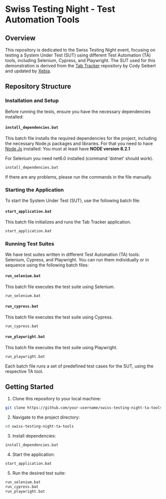 # Swiss Testing Night - Test Automation Tools

## Overview

This repository is dedicated to the Swiss Testing Night event, focusing on testing a System Under Test (SUT) using different Test Automation (TA) tools, including Selenium, Cypress, and Playwright. The SUT used for this demonstration is derived from the [Tab Tracker](https://github.com/codyseibert/tab-tracker) repository by Cody Seibert and updated by [Xebia](https://github.com/xebia/cypress-training/).

## Repository Structure

### Installation and Setup

Before running the tests, ensure you have the necessary dependencies installed:

#### `install_dependencies.bat`

This batch file installs the required dependencies for the project, including the necessary Node.js packages and libraries. For that you need to have [Node Js](https://nodejs.org/en/) installed: You must at least have **NODE version 8.2.1**

For Selenium you need net6.0 installed (command 'dotnet' should work).


```bash
install_dependencies.bat
```

If there are any problems, please run the commands in the file manually.

### Starting the Application

To start the System Under Test (SUT), use the following batch file:

#### `start_application.bat`

This batch file initializes and runs the Tab Tracker application.

```bash
start_application.bat
```

### Running Test Suites

We have test suites written in different Test Automation (TA) tools: Selenium, Cypress, and Playwright. You can run them individually or in sequence using the following batch files:

#### `run_selenium.bat`

This batch file executes the test suite using Selenium.

```bash
run_selenium.bat
```

#### `run_cypress.bat`

This batch file executes the test suite using Cypress.

```bash
run_cypress.bat
```

#### `run_playwright.bat`

This batch file executes the test suite using Playwright.

```bash
run_playwright.bat
```

Each batch file runs a set of predefined test cases for the SUT, using the respective TA tool.

## Getting Started

1. Clone this repository to your local machine:

```bash
git clone https://github.com/your-username/swiss-testing-night-ta-tools.git
```

2. Navigate to the project directory:

```bash
cd swiss-testing-night-ta-tools
```

3. Install dependencies:

```bash
install_dependencies.bat
```

4. Start the application:

```bash
start_application.bat
```

5. Run the desired test suite:

```bash
run_selenium.bat
run_cypress.bat
run_playwright.bat
```


